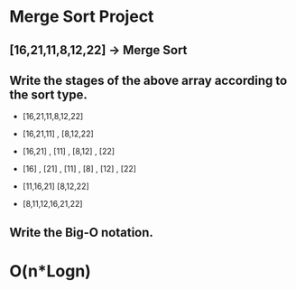 # Merge Sort Project
## [16,21,11,8,12,22] -> Merge Sort

## Write the stages of the above array according to the sort type.

- [16,21,11,8,12,22]   
         

- [16,21,11] , [8,12,22]  
      

- [16,21] , [11] , [8,12] , [22]  
    
- [16] , [21] , [11] , [8] , [12] , [22] 
   

- [11,16,21]   [8,12,22]    
        
-  [8,11,12,16,21,22]  

 ## Write the Big-O notation.

 # O(n*Logn)